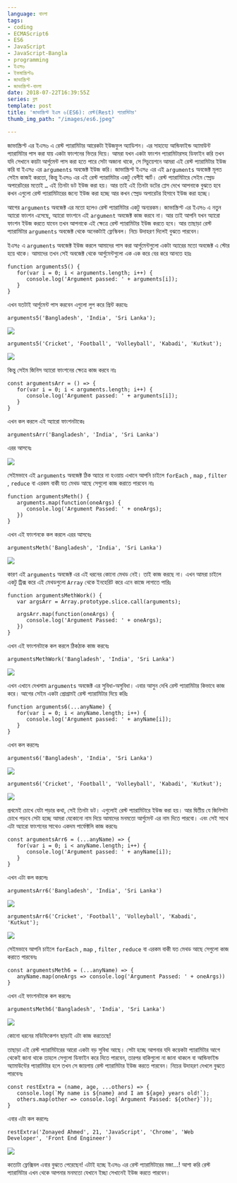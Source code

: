 ```yaml
---
language: বাংলা
tags:
- coding
- ECMAScript6
- ES6
- JavaScript
- JavaScript-Bangla
- programming
- ইএস৬
- ইকমাস্ক্রিপ্ট৬
- জাভাস্ক্রিপ্ট
- জাভাস্ক্রিপ্ট-বাংলা
date: 2018-07-22T16:39:55Z
series: ব্লগ
template: post
title: 'জাভাস্ক্রিপ্ট ইএস ৬(ES6): রেস্ট(Rest) প্যারামিটার'
thumb_img_path: "/images/es6.jpeg"

---
```

জাভাস্ক্রিপ্ট এর ইএস৬ এ রেস্ট প্যারামিটার আরেকটা ইউজফুল অ্যাডিশন। এর সাহায্যে আন্ডিফাইন্ড অ্যামাউন্ট প্যারামিটার পাস করা যায় একটা ফাংশনের ভিতর দিয়ে। আমরা যখন একটা ফাংশন প্যারামিটারসহ ডিফাইন করি তখন যদি সেখানে কয়টা আর্গুমেন্ট পাস করা হতে পারে সেটা অজানা থাকে, সে সিচুয়েশনে আমরা এই রেস্ট প্যারামিটার ইউজ করি বা ইএস৫ এর `arguments` অবজেক্ট ইউজ করি। জাভাস্ক্রিপ্ট ইএস৫ এর এই `arguments` অবজেক্ট মূলত সেইম কাজই করতো, কিন্তু ইএস৬ এর এই রেস্ট প্যারামিটার একটু বেশীই স্মার্ট। রেস্ট প্যারামিটারে সেইম স্প্রেড অপারেটরের মতোই `…` এই তিনটা ডট ইউজ করা হয়। আর তাই এই তিনটা ডটের প্লেস দেখে আপনাকে বুঝতে হবে কখন এগুলো রেস্ট প্যারামিটারের জন্যে ইউজ করা হচ্ছে আর কখন স্প্রেড অপারেটর হিসাবে ইউজ করা হচ্ছে।

আগের `arguments` অবজেক্ট এর মতো হলেও রেস্ট প্যারামিটার একটু অন্যরকম। জাভাস্ক্রিপ্ট এর ইএস৬ এ নতুন অ্যারো ফাংশন এসেছে, অ্যারো ফাংশনে এই `argument` অবজেক্ট কাজ করবে না। আর তাই আপনি যখন অ্যারো ফাংশন ইউজ করতে যাবেন তখন আপনাকে এই ক্ষেত্রে রেস্ট প্যারামিটার ইউজ করতে হবে। আর তাছাড়া রেস্ট প্যারামিটার `arguments` অবজেক্ট থেকে অনেকটাই ফ্লেস্কিবল। নিচে উদাহরণ দিলেই বুঝতে পারবেন।

ইএস৫ এ `arguments` অবজেক্ট ইউজ করলে আমাদের পাস করা আর্গুমেন্টগুলো একটা অ্যারের মতো অবজেক্ট এ স্টোর হয়ে থাকে। আমাদের তখন সেই অবজেক্ট থেকে আর্গুমেন্টগুলো এক এক করে বের করে আনতে হয়ঃ

    function arguments5() {
       for(var i = 0; i < arguments.length; i++) {
          console.log('Argument passed: ' + arguments[i]);
       }
    }

এখন যতটাই আর্গুমেন্ট পাস করবেন এগুলো লুপ করে প্রিন্ট করবেঃ

    arguments5('Bangladesh', 'India', 'Sri Lanka');

![](https://cdn-images-1.medium.com/max/800/1*4o1Lo2GngwmppxtK5iFlqQ.png)

    arguments5('Cricket', 'Football', 'Volleyball', 'Kabadi', 'Kutkut');

![](https://cdn-images-1.medium.com/max/800/1*Q9tAm1Xb259AD187ckK0pA.png)

কিন্তু সেইম জিনিস অ্যারো ফাংশনের ক্ষেত্রে কাজ করবে নাঃ

    const argumentsArr = () => {
       for(var i = 0; i < arguments.length; i++) {
          console.log('Argument passed: ' + arguments[i]);
       }
    }

এখন কল করলে এই অ্যারো ফাংশনটাকেঃ

    argumentsArr('Bangladesh', 'India', 'Sri Lanka')

এরর আসবেঃ

![](https://cdn-images-1.medium.com/max/800/1*JYV6SXHm0pQH3eRl13ew8Q.png)

সেইমভাবে এই `arguments` অবজেক্ট ঠিক অ্যারে না হওয়ায় এখানে আপনি চাইলে `forEach` , `map` , `filter` , `reduce` বা এরকম বাকী যত মেথড আছে সেগুলো কাজ করাতে পারবেন নাঃ

    function argumentsMeth() {
       arguments.map(function(oneArgs) {
          console.log('Argument Passed: ' + oneArgs);
       })
    }

এখন এই ফাংশনকে কল করলে এরর আসবেঃ

    argumentsMeth('Bangladesh', 'India', 'Sri Lanka')

![](https://cdn-images-1.medium.com/max/800/1*8_oheIJHOU4L5X4tpTDF3w.png)

কারণ এই `arguments` অবজেক্ট এর এই ধরনের কোনো মেথড নেই। তাই কাজ করছে না। এখন আমরা চাইলে একটু ট্রিক্স করে এই মেথডগুলো `Array` থেকে ইনহেরিট করে এনে কাজে লাগাতে পারিঃ

    function argumentsMethWork() {
       var argsArr = Array.prototype.slice.call(arguments);
    
       argsArr.map(function(oneArgs) {
          console.log('Argument Passed: ' + oneArgs);
       })
    }

এখন এই ফাংশনটাকে কল করলে ঠিকঠাক কাজ করবেঃ

    argumentsMethWork('Bangladesh', 'India', 'Sri Lanka')

![](https://cdn-images-1.medium.com/max/800/1*2z2v-tybvmcdVXoOJPp50A.png)

এখন এখানে দেখলাম `arguments` অবজেক্ট এর সুবিধা-অসুবিধা। এবার আসুন দেখি রেস্ট প্যারামিটার কিভাবে কাজ করে। আগের সেইম একটা প্রোগ্রামই রেস্ট প্যারামিটার দিয়ে করিঃ

    function arguments6(...anyName) {
       for(var i = 0; i < anyName.length; i++) {
          console.log('Argument passed: ' + anyName[i]);
       }
    }

এখন কল করলেঃ

    arguments6('Bangladesh', 'India', 'Sri Lanka')

![](https://cdn-images-1.medium.com/max/800/1*rgZk4yeQlJ0M5z_wllBq4g.png)

    arguments6('Cricket', 'Football', 'Volleyball', 'Kabadi', 'Kutkut');

![](https://cdn-images-1.medium.com/max/800/1*qJv7PG_YbF3GGYNfSdtOqA.png)

প্রথমেই চোখে যেটা পড়ার কথা, সেই তিনটা ডট। এগুলোই রেস্ট প্যারামিটারে ইউজ করা হয়। আর দ্বিতীয় যে জিনিসটা চোখে পড়বে সেটা হচ্ছে আমরা যেকোনো নাম দিয়ে আমাদের মনমতো আর্গুমেন্ট এর নাম দিতে পারবো। এবং সেই সাথে এটা অ্যারো ফাংশনের সাথেও একদম পার্ফেক্টলি কাজ করবেঃ

    const argumentsArr6 = (...anyName) => {
       for(var i = 0; i < anyName.length; i++) {
          console.log('Argument passed: ' + anyName[i]);
       }
    }

এখন এটা কল করলেঃ

    argumentsArr6('Bangladesh', 'India', 'Sri Lanka')

![](https://cdn-images-1.medium.com/max/800/1*L3dF-9OEaB3BOENg5YP52A.png)

    argumentsArr6('Cricket', 'Football', 'Volleyball', 'Kabadi', 'Kutkut');

![](https://cdn-images-1.medium.com/max/800/1*-5WZm7xxPerfS7GaG6YH6A.png)

সেইমভাবে আপনি চাইলে `forEach` , `map` , `filter` , `reduce` বা এরকম বাকী যত মেথড আছে সেগুলো কাজ করাতে পারবেনঃ

    const argumentsMeth6 = (...anyName) => {
       anyName.map(oneArgs => console.log('Argument Passed: ' + oneArgs))
    }

এখন এই ফাংশনটাকে কল করলেঃ

    argumentsMeth6('Bangladesh', 'India', 'Sri Lanka')

![](https://cdn-images-1.medium.com/max/800/1*SLvCr2AfjyDp9v1oXZIi8g.png)

কোনো ধরনের মডিফিকেশন ছাড়াই এটা কাজ করতেছে!

তাছাড়া এই রেস্ট প্যারামিটারের আরো একটা বড় সুবিধা আছে। সেটা হচ্ছে আপনার যদি কয়েকটা প্যারামিটার আগে থেকেই জানা থাকে তাহলে সেগুলো ডিফাইন করে দিতে পারবেন, তারপর বাকিগুলো না জানা থাকলে বা আন্ডিফাইন্ড অ্যামাউন্টের প্যারামিটার হলে তখন সে জায়গায় রেস্ট প্যারামিটার ইউজ করতে পারবেন। নিচের উদাহরণ দেখলে বুঝতে পারবেনঃ

    const restExtra = (name, age, ...others) => {
       console.log(`My name is ${name} and I am ${age} years old!`);
       others.map(other => console.log(`Argument Passed: ${other}`));
    }

এবার এটা কল করলেঃ

    restExtra('Zonayed Ahmed', 21, 'JavaScript', 'Chrome', 'Web Developer', 'Front End Engineer')

![](https://cdn-images-1.medium.com/max/800/1*gD1TMmoyPPqVmg-Cs4JHLw.png)

কতোটা ফ্লেক্সিবল এবার বুঝতে পেরেছেন! এটাই হচ্ছে ইএস৬ এর রেস্ট প্যারামিটারের মজা…! আশা করি রেস্ট প্যারামিটার এখন থেকে আপনার মনমতো যেখানে ইচ্ছা সেখানেই ইউজ করতে পারবেন।